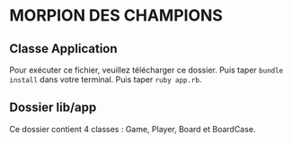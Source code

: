 # MORPION DES CHAMPIONS

## Classe Application
Pour exécuter ce fichier, veuillez télécharger ce dossier. 
Puis taper `bundle install` dans votre terminal.
Puis taper `ruby app.rb`.

## Dossier lib/app
Ce dossier contient 4 classes : Game, Player, Board et BoardCase.
